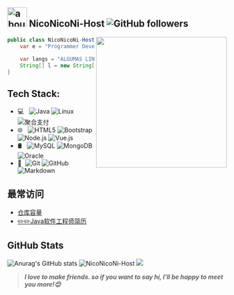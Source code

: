 ## <img width="45" alt="about" src="https://raw.github.com/elizarov/elizarov/master/about.png"> NicoNicoNi-Host  <img alt="GitHub followers" src="https://img.shields.io/github/followers/NicoNicoNi-Host?style=social" />

[^_^]:
    commentted-out contents
    should be shift to right by four spaces (`>>`).
    几种有趣markdown的注释方法:https://www.jianshu.com/p/9be87e7e15bf
    GIF图床链接:
    https://raw.githubusercontent.com/NicoNicoNi-Host/imageHost/master/img2/202111122126603.gif
    https://niconicoli.com/imageHost/img2/202111122126603.gif
    
    
<img align="right" width="300" src="https://i.imgur.com/ugWb6BU.gif" />

```java
public class NicoNicoNi-Host (){
    var e = "Programmer Developer";
 
    var langs = "ALGUMAS LINGUAGENS";
    String[] l = new String[6] {"JAVA", "C", "JavaScript", "Kotlin", "Python", "Linux"};
}
```

## **Tech Stack:**  

- 💻 &#160; ![Java](https://img.shields.io/badge/-Java-333333?style=flat&logo=Java&logoColor=007396)
![Linux](https://img.shields.io/badge/-Linux-333333?style=flat&logo=Linux&logoColor=FCC624)
![聚合支付](https://img.shields.io/badge/-聚合支付-333333?style=flat&logo=payoneer&logoColor=FF4800)
- 🌐 &#160; ![HTML5](https://img.shields.io/badge/-HTML5-333333?style=flat&logo=HTML5)
![Bootstrap](https://img.shields.io/badge/-Bootstrap-333333?style=flat&logo=bootstrap&logoColor=563D7C)
![Node.js](https://img.shields.io/badge/-Node.js-333333?style=flat&logo=node.js)
![Vue.js](https://img.shields.io/badge/-VueJS-333333?style=flat&logo=Vue.js)
- 🛢 &#160; ![MySQL](https://img.shields.io/badge/-MySQL-333333?style=flat&logo=mysql)
![MongoDB](https://img.shields.io/badge/-MongoDB-333333?style=flat&logo=mongodb)
![Oracle](https://img.shields.io/badge/-Oracle-333333?style=flat&logo=Oracle)
- 🔧 &#160;![Git](https://img.shields.io/badge/-Git-333333?style=flat&logo=git)
![GitHub](https://img.shields.io/badge/-GitHub-333333?style=flat&logo=github)
![Markdown](https://img.shields.io/badge/-Markdown-333333?style=flat&logo=markdown)

## **最常访问**

- [仓库容量](https://github.com/settings/repositories)
- [✏️✏️Java软件工程师简历](https://github.com/JoeyBling/cv)


## **GitHub Stats**

![Anurag's GitHub stats](https://github-readme-stats.vercel.app/api?username=NicoNicoNi-Host&theme=radical&show_icons=true) 
![NicoNicoNi-Host](https://github-readme-stats.vercel.app/api/top-langs/?username=NicoNicoNi-Host&hide=html&layout=compact&theme=radical)
![](https://github-profile-summary-cards.vercel.app/api/cards/profile-details?username=NicoNicoNi-Host&theme=monokai)


> ***I love to make friends. so if you want to say hi, I'll be happy to meet you more!😊***
